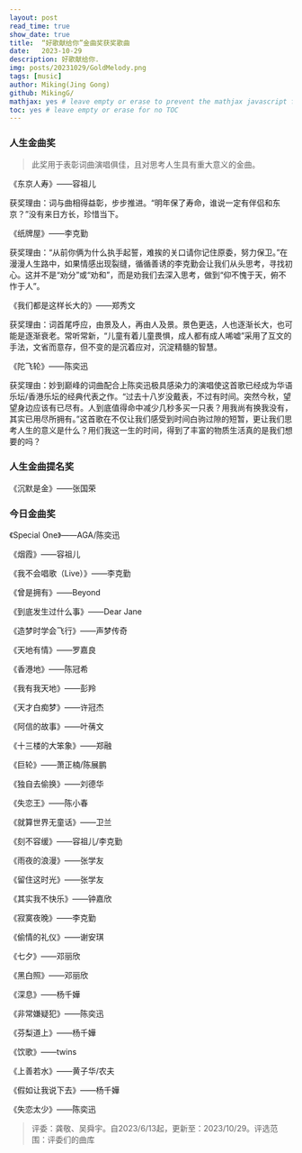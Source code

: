 ```yaml
---
layout: post
read_time: true
show_date: true
title:  “好歌献给你”金曲奖获奖歌曲
date:   2023-10-29
description: 好歌献给你.
img: posts/20231029/GoldMelody.png
tags: [music]
author: Miking(Jing Gong)
github: MikingG/
mathjax: yes # leave empty or erase to prevent the mathjax javascript from loading
toc: yes # leave empty or erase for no TOC
---
```


### 人生金曲奖

> 此奖用于表彰词曲演唱俱佳，且对思考人生具有重大意义的金曲。

《东京人寿》——容祖儿

获奖理由：词与曲相得益彰，步步推进。“明年保了寿命，谁说一定有伴侣和东京？”没有来日方长，珍惜当下。

《纸牌屋》——李克勤

获奖理由：“从前你俩为什么执手起誓，难挨的关口请你记住原委，努力保卫。”在漫漫人生路中，如果情感出现裂缝，循循善诱的李克勤会让我们从头思考，寻找初心。这并不是“劝分”或“劝和”，而是劝我们去深入思考，做到“仰不愧于天，俯不怍于人”。

《我们都是这样长大的》——郑秀文

获奖理由：词首尾呼应，由景及人，再由人及景。景色更迭，人也逐渐长大，也可能是逐渐衰老。常听常新，“儿童有着儿童畏惧，成人都有成人唏嘘”采用了互文的手法，文省而意存，但不变的是沉着应对，沉淀精髓的智慧。

《陀飞轮》——陈奕迅

获奖理由：妙到巅峰的词曲配合上陈奕迅极具感染力的演唱使这首歌已经成为华语乐坛/香港乐坛的经典代表之作。“过去十八岁没戴表，不过有时间。突然今秋，望望身边应该有已尽有。人到底值得命中减少几秒多买一只表？用我尚有换我没有，其实已用尽所拥有。”这首歌在不仅让我们感受到时间白驹过隙的短暂，更让我们思考人生的意义是什么？用们我这一生的时间，得到了丰富的物质生活真的是我们想要的吗？

### 人生金曲提名奖

《沉默是金》——张国荣

### 今日金曲奖

《Special One》——AGA/陈奕迅

《烟霞》——容祖儿

《我不会唱歌（Live）》——李克勤

《曾是拥有》——Beyond

《到底发生过什么事》——Dear Jane

《造梦时学会飞行》——声梦传奇

《天地有情》——罗嘉良

《香港地》——陈冠希

《我有我天地》——彭羚

《天才白痴梦》——许冠杰

《阿信的故事》——叶蒨文

《十三楼的大笨象》——郑融

《巨轮》——萧正楠/陈展鹏

《独自去偷换》——刘德华

《失恋王》——陈小春

《就算世界无童话》——卫兰

《刻不容缓》——容祖儿/李克勤

《雨夜的浪漫》——张学友

《留住这时光》——张学友

《其实我不快乐》——钟嘉欣

《寂寞夜晚》——李克勤

《偷情的礼仪》——谢安琪

《七夕》——邓丽欣

《黑白照》——邓丽欣

《深息》——杨千嬅

《非常嫌疑犯》——陈奕迅

《芬梨道上》——杨千嬅

《饮歌》——twins

《上善若水》——黄子华/农夫

《假如让我说下去》——杨千嬅

《失恋太少》——陈奕迅

> 评委：龚敬、吴舜宇。自2023/6/13起，更新至：2023/10/29。评选范围：评委们的曲库

